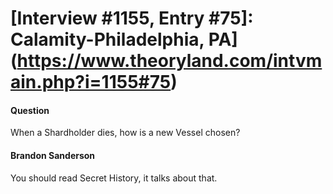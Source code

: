 # [Interview #1155, Entry #75]: Calamity-Philadelphia, PA](https://www.theoryland.com/intvmain.php?i=1155#75)

#### Question

When a Shardholder dies, how is a new Vessel chosen?

#### Brandon Sanderson

You should read Secret History, it talks about that.

